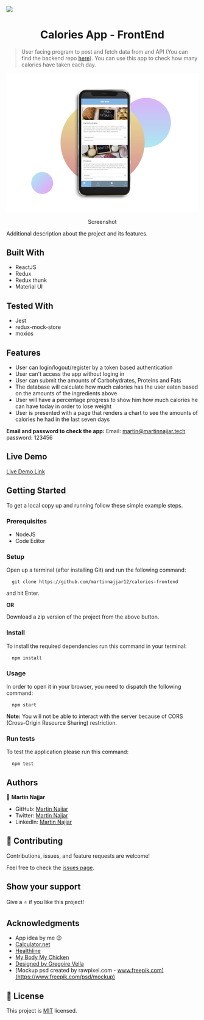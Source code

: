 ![](https://img.shields.io/badge/Microverse-blueviolet)

<h1 align="center">Calories App - FrontEnd</h1>

> User facing program to post and fetch data from and API (You can find the backend repo [here](https://github.com/martinnajjar12/calories-backend/)). You can use this app to check how many calories have taken each day.

![screenshot](./src/assets/images/screenshot.jpg)

<p align="center">Screenshot</p>

<p>Additional description about the project and its features.</p>

## Built With

- ReactJS
- Redux
- Redux thunk
- Material UI

## Tested With

- Jest
- redux-mock-store
- moxios

## Features

- User can login/logout/register by a token based authentication
- User can't access the app without loging in
- User can submit the amounts of Carbohydrates, Proteins and Fats
- The database will calculate how much calories has the user eaten based on the amounts of the ingredients above
- User will have a percentage progress to show him how much calories he can have today in order to lose weight
- User is presented with a page that renders a chart to see the amounts of calories he had in the last seven days

**Email and password to check the app:**
Email: martin@martinnajjar.tech
password: 123456


## Live Demo

[Live Demo Link](https://howmuchcalories.netlify.app)


## Getting Started


To get a local copy up and running follow these simple example steps.

### Prerequisites

- NodeJS
- Code Editor

### Setup

Open up a terminal (after installing Git) and run the following command:

```
  git clone https://github.com/martinnajjar12/calories-frontend
```

and hit Enter.

**OR**

Download a zip version of the project from the above button.

### Install

To install the required dependencies run this command in your terminal:

```
  npm install
```

### Usage

In order to open it in your browser, you need to dispatch the following command:

```
  npm start
```

**Note:** You will not be able to interact with the server because of CORS (Cross-Origin Resource Sharing) restriction.

### Run tests

To test the application please run this command:

```
  npm test
```

## Authors

👤 **Martin Najjar**

- GitHub: [Martin Najjar](https://github.com/martinnajjar12)
- Twitter: [Martin Najjar](https://twitter.com/martin_najjar)
- LinkedIn: [Martin Najjar](https://linkedin.com/in/martinnajjar12)

## 🤝 Contributing

Contributions, issues, and feature requests are welcome!

Feel free to check the [issues page](https://github.com/martinnajjar12/calories-frontend/issues).

## Show your support

Give a ⭐️ if you like this project!

## Acknowledgments

- App idea by me 😉
- [Calculator.net](https://www.calculator.net/calorie-calculator.html?ctype=metric)
- [Healthline](https://www.healthline.com/health/what-is-basal-metabolic-rate#How-many-calories-you-need-everyday-)
- [My Body My Chicken](https://mybodymykitchen.com/calculate-your-macronutrients-protein-fats-carbs/)
- [Designed by Gregoire Vella](https://www.behance.net/gregoirevella)
- [Mockup psd created by rawpixel.com - www.freepik.com](https://www.freepik.com/psd/mockup)

## 📝 License

This project is [MIT](https://github.com/martinnajjar12/calories-frontend/blob/development/LICENSE) licensed.